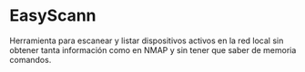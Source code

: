 # EasyScann
 Herramienta para escanear y listar dispositivos activos en la red local sin obtener tanta información como en NMAP y sin tener que saber de memoria comandos.
